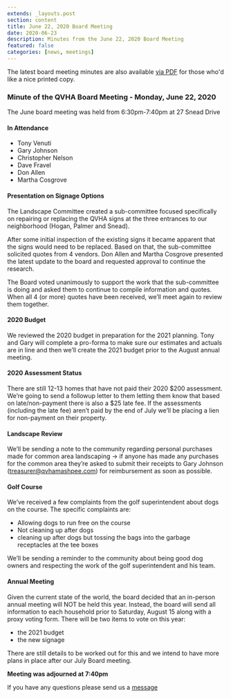 ```yaml
---
extends: _layouts.post
section: content
title: June 22, 2020 Board Meeting
date: 2020-06-23
description: Minutes from the June 22, 2020 Board Meeting
featured: false
categories: [news, meetings]
---
```


The latest board meeting minutes are also available [via PDF](/assets/files/06222020-board-meeting.pdf) for those who'd like a nice printed copy.

### Minute of the QVHA Board Meeting - Monday, June 22, 2020

The June board meeting was held from 6:30pm-7:40pm at 27 Snead Drive

#### In Attendance

-   Tony Venuti
-   Gary Johnson
-   Christopher Nelson
-   Dave Fravel
-   Don Allen
-   Martha Cosgrove

#### Presentation on Signage Options

The Landscape Committee created a sub-committee focused specifically on repairing or replacing the QVHA signs at the three entrances to our neighborhood (Hogan, Palmer and Snead).

After some initial inspection of the existing signs it became apparent that the signs would need to be replaced. Based on that, the sub-committee solicited quotes from 4 vendors. Don Allen and Martha Cosgrove presented the latest update to the board and requested approval to continue the research.

The Board voted unanimously to support the work that the sub-committee is doing and asked them to continue to compile information and quotes. When all 4 (or more) quotes have been received, we’ll meet again to review them together.

#### 2020 Budget

We reviewed the 2020 budget in preparation for the 2021 planning. Tony and Gary will complete a pro-forma to make sure our estimates and actuals are in line and then we’ll create the 2021 budget prior to the August annual meeting.

#### 2020 Assessment Status

There are still 12-13 homes that have not paid their 2020 $200 assessment. We’re going to send a followup letter to them letting them know that based on late/non-payment there is also a $25 late fee. If the assessments (including the late fee) aren’t paid by the end of July we’ll be placing a lien for non-payment on their property.

#### Landscape Review

We’ll be sending a note to the community regarding personal purchases made for common area landscaping → if anyone has made any purchases for the common area they’re asked to submit their receipts to Gary Johnson ([treasurer@qvhamashpee.com](mailto:treasurer@qvhamashpee.com)) for reimbursement as soon as possible.

#### Golf Course

We’ve received a few complaints from the golf superintendent about dogs on the course. The specific complaints are:

-   Allowing dogs to run free on the course
-   Not cleaning up after dogs
-   cleaning up after dogs but tossing the bags into the garbage receptacles at the tee boxes

We’ll be sending a reminder to the community about being good dog owners and respecting the work of the golf superintendent and his team.

#### Annual Meeting

Given the current state of the world, the board decided that an in-person annual meeting will NOT be held this year. Instead, the board will send all information to each household prior to Saturday, August 15 along with a proxy voting form. There will be two items to vote on this year:

-   the 2021 budget
-   the new signage

There are still details to be worked out for this and we intend to have more plans in place after our July Board meeting.

**Meeting was adjourned at 7:40pm**

If you have any questions please send us a [message](/contact)
